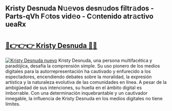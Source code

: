 ## Kristy Desnuda N𝚞𝚎vos desn𝚞dos filtr𝚊dos - Parts-qVh F𝚘tos vid𝚎o - C𝚘ntenido atr𝚊ctivo ueaRx

# <h2><a href="http://mbauv1.tromn.icu/?c=Kristy+Desnuda">🔗👉👉👉 Kristy Desnuda 🔗🔗</a></h2>

[![Kristy Desnuda nuevo](https://i.imgur.com/pEAQMta.gif)](http://mbauv1.tromn.icu/?c=Kristy+Desnuda)
Kristy Desnuda, una persona multifacética y paradójica, desafía la comprensión simple. Su uso pionero de los medios digitales para la autorrepresentación ha cautivado y enfurecido a los espectadores, encendiendo debates sobre la moralidad, la expresión artística y la naturaleza evolutiva de las comunidades en línea. A pesar de la ambigüedad de sus intenciones, su huella en el ámbito digital es imborrable. Con una determinación inquebrantable y un cautivador innegable, la influencia de Kristy Desnuda en los medios digitales no tiene límites.
